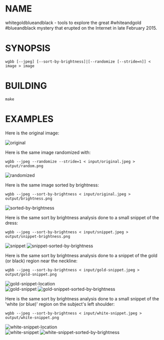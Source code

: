 NAME
====
whitegoldblueandblack - tools to explore the great #whiteandgold #blueandblack mystery that erupted on the Internet in late February 2015.

SYNOPSIS
========
	wgbb [--jpeg] [--sort-by-brightness]|[--randomize [--stride=n]] < image > image

BUILDING
========
	make

EXAMPLES
========

Here is the original image:

![original](input/original.jpg)

Here is the same image randomized with:

	wgbb --jpeg --randomize --stride=1 < input/original.jpeg > output/random.png

![randomized](doc/random.png)

Here is the same image sorted by brightness:

	wgbb --jpeg --sort-by-brightness < input/original.jpeg > output/brightness.png

![sorted-by-brightness](doc/brightness.png)

Here is the same sort by brightness analysis done to a small snippet of the dress:

	wgbb --jpeg --sort-by-brightness < input/snippet.jpeg > output/snippet-brightness.png

![snippet](input/snippet.jpg) ![snippet-sorted-by-brightness](doc/snippet-brightness.png)

Here is the same sort by brightness analysis done to a snippet of the gold (or black) region near the neckline:

	wgbb --jpeg --sort-by-brightness < input/gold-snippet.jpeg > output/gold-snippet.png

![gold-snippet-location](doc/gold-snippet-location.png)
<br/>
![gold-snippet](input/gold-snippet.jpg) ![gold-snippet-sorted-by-brightness](doc/gold-snippet.png)

Here is the same sort by brightness analysis done to a small snippet of the 'white (or blue)' region on the subject's left shoulder:

	wgbb --jpeg --sort-by-brightness < input/white-snippet.jpeg > output/white-snippet.png

![white-snippet-location](doc/white-snippet-location.png)
<br/>
![white-snippet](input/white-snippet.jpg) ![white-snippet-sorted-by-brightness](doc/white-snippet.png)
